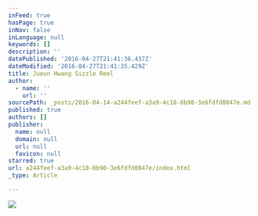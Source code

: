 ```yaml
---
inFeed: true
hasPage: true
inNav: false
inLanguage: null
keywords: []
description: ''
datePublished: '2016-04-27T21:41:36.437Z'
dateModified: '2016-04-27T21:41:35.429Z'
title: Jueun Hwang Sizzle Reel
author:
  - name: ''
    url: ''
sourcePath: _posts/2016-04-14-a244feef-a3a9-4c18-8b90-3e6fdfd0847e.md
published: true
authors: []
publisher:
  name: null
  domain: null
  url: null
  favicon: null
starred: true
url: a244feef-a3a9-4c18-8b90-3e6fdfd0847e/index.html
_type: Article

---
```

![](https://s3-us-west-2.amazonaws.com/the-grid-img/p/4e5dcb88b859b5c5106f18f8e4321f32e0362c22.png)